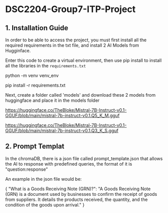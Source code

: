 # DSC2204-Group7-ITP-Project

## 1. Installation Guide
In order to be able to access the project, you must first install all the required requirements in the txt file, and install 2 AI Models from Hugginface.

Enter this code to create a virtual environment, then use pip install to install all the libraries in the `requirements.txt`

python -m venv venv_env

pip install -r requirements.txt

Next, create a folder called 'models' and download these 2 models from huggingface and place it in the models folder

https://huggingface.co/TheBloke/Mistral-7B-Instruct-v0.1-GGUF/blob/main/mistral-7b-instruct-v0.1.Q5_K_M.gguf

https://huggingface.co/TheBloke/Mistral-7B-Instruct-v0.1-GGUF/blob/main/mistral-7b-instruct-v0.1.Q3_K_S.gguf



## 2. Prompt Templat
In the chromaDB, there is a json file called prompt_template.json that allows the AI to response with predefined queries, the format of it is "question:response"

An example in the json file would be:

{
  "What is a Goods Receiving Note (GRN)?": "A Goods Receiving Note (GRN) is a document used by businesses to confirm the receipt of goods from suppliers. It details the products received, the quantity, and the condition of the goods upon arrival."
}
